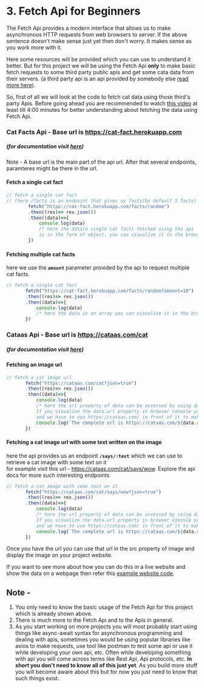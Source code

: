 # 3. Fetch Api for Beginners

The Fetch Api provides a modern interface that allows us to make asynchronous HTTP requests from web browsers to server. If the above sentence doesn't make sense just yet then don't worry. It makes sense as you work more with it. 

Here some resources will be provided which you can use to understand it better. But for this project we will be using the Fetch Api **only** to make basic fetch requests to some third party public apis and get some cata data from their servers. (a third party api is an api provided by somebody else [read more here](https://developer.mozilla.org/en-US/docs/Learn/JavaScript/Client-side_web_APIs/Third_party_APIs)).

So, first of all we will look at the code to fetch cat data using those third's party Apis. Before going ahead you are recommended to watch [this video](https://www.youtube.com/watch?v=cuEtnrL9-H0) at least till 4:00 minutes for better understanding about fetching the data using Fetch Api.

### Cat Facts Api - Base url is https://cat-fact.herokuapp.com    
##### (for documentation visit [here](https://alexwohlbruck.github.io/cat-facts/docs/endpoints/facts.html))   
Note - A base url is the main part of the api url. After that several endpoints, paramteres might be there in the url.

#### Fetch a single cat fact

```js
// fetch a single cat fact
// (here /facts is an endpoint that gives us facts(by default 5 facts) and /facts/random gives back one random fact)
        fetch("https://cat-fact.herokuapp.com/facts/random")
        .then((res)=> res.json())
        .then((data)=>{
            console.log(data)
            /* here the data(a single cat fact) fetched using the api 
            is in the form of object, you can visualize it in the browser console*/
        })
 ```
 
 #### Fetching multiple cat facts
 here we use the **`amount`** parameter provided by the api to
 request multiple cat facts.
 
 ```js
 // fetch a single cat fact
        fetch("https://cat-fact.herokuapp.com/facts/random?amount=10") 
        .then((res)=> res.json())
        .then((data)=>{
            console.log(data)
            /* here the data is an array you can visualize it in the browser console */
        })
 ```
 
 ### Cataas Api - Base url is https://cataas.com/cat   
 ##### (for documentation visit [here](https://cataas.com))
 
 #### Fetching an image url
 ```js
 // fetch a cat image url
        fetch("https://cataas.com/cat?json=true") 
        .then((res)=> res.json())
        .then((data)=>{
            console.log(data)
            /* here the url property of data can be accessed by using data.url syntax(dot notation) since data is an object.
            If you visualize the data.url property in browser conosle you will notice that the provided url is partial 
            and we have to use https://cataas.com/ in front of it to make it complete */
            console.log(`The complete url is https://cataas.com/${data.url}` )
        })
 ```
 
 #### Fetching a cat image url with some text written on the image
 here the api provides us an endpoint **`/says/:text`** which we can use to retrieve a cat image with some text on it  
 for example visit this url - https://cataas.com/cat/says/wow. Explore the api docs for more such interesting endpoints
 
 ```js
 // fetch a cat image with some text on it
        fetch("https://cataas.com/cat/says/wow?json=true") 
        .then((res)=> res.json())
        .then((data)=>{
            console.log(data)
            /* here the url property of data can be accessed by using data.url syntax since data is an object.
            If you visualize the data.url property in browser conosle you will notice that the provided url is partial 
            and we have to use https://cataas.com/ in front of it to make it complete */
            console.log(`The complete url is https://cataas.com/${data.url}` )
        })
```
 
 Once you have the url you can use that url in the src property of image and display the image on your project website.
 
 If you want to see more about how you can do this in a live website and show the data on a webpage then refer this [example website code](https://github.com/konoha-developers/project-neko/blob/main/scripts/main.js).
 
  
## Note - 
1) You only need to know the basic usage of the Fetch Api for this project which is already shown above.
2) There is much more to the Fetch Api and to the Apis in general.
3) As you start working on more projects you will most probably start using things like async-await syntax for asynchronous programming and dealing with apis, sometimes you would be using popular libraries like axios to make requests, use tool like postman to test some api or use it while developing your own api, etc. Often while developing something with api you will come across terms like Rest Api, Api protocols, etc. **In short you don't need to know all of this just yet**. As you build more stuff you will become aware about this but for now you just need to know that such things exist.
 
